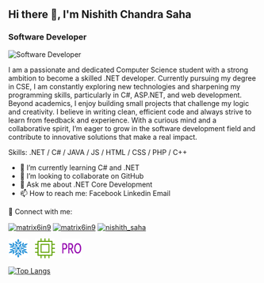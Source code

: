 ## Hi there 👋, I'm Nishith Chandra Saha
### Software Developer
![Software Developer](https://www.ryadel.com/wp-content/uploads/2020/09/asp-net-core-c-sharp-logo.jpg)

I am a passionate and dedicated Computer Science student with a strong ambition to become a skilled .NET developer. Currently pursuing my degree in CSE, I am constantly exploring new technologies and sharpening my programming skills, particularly in C#, ASP.NET, and web development. Beyond academics, I enjoy building small projects that challenge my logic and creativity. I believe in writing clean, efficient code and always strive to learn from feedback and experience. With a curious mind and a collaborative spirit, I’m eager to grow in the software development field and contribute to innovative solutions that make a real impact.

Skills: .NET / C# / JAVA / JS / HTML / CSS / PHP / C++

- 🌱 I’m currently learning C# and .NET 
- 👯 I’m looking to collaborate on GitHub 
- 💬 Ask me about .NET Core Development 
- 📫 How to reach me: Facebook Linkedin Email 

🔗 Connect with me:
<p align="left">
<a href="https://linkedin.com/in/matrix6in9" target="blank"><img align="center" src="https://raw.githubusercontent.com/rahuldkjain/github-profile-readme-generator/master/src/images/icons/Social/linked-in-alt.svg" alt="matrix6in9" height="30" width="40" /></a>
<a href="https://fb.com/matrix6in9" target="blank"><img align="center" src="https://raw.githubusercontent.com/rahuldkjain/github-profile-readme-generator/master/src/images/icons/Social/facebook.svg" alt="matrix6in9" height="30" width="40" /></a>
<a href="https://instagram.com/nishith_saha" target="blank"><img align="center" src="https://raw.githubusercontent.com/rahuldkjain/github-profile-readme-generator/master/src/images/icons/Social/instagram.svg" alt="nishith_saha" height="30" width="40" /></a>
</p>

<a href='https://archiveprogram.github.com/'><img src='https://raw.githubusercontent.com/acervenky/animated-github-badges/master/assets/acbadge.gif' width='40' height='40'></a> <a href='https://docs.github.com/en/developers'><img src='https://raw.githubusercontent.com/acervenky/animated-github-badges/master/assets/devbadge.gif' width='40' height='40'></a> <a href='https://github.com/pricing'><img src='https://raw.githubusercontent.com/acervenky/animated-github-badges/master/assets/pro.gif' width='40' height='40'></a> 

[![Top Langs](https://github-readme-stats.vercel.app/api/top-langs/?username=Matrix-ncs)](https://github.com/anuraghazra/github-readme-stats)

